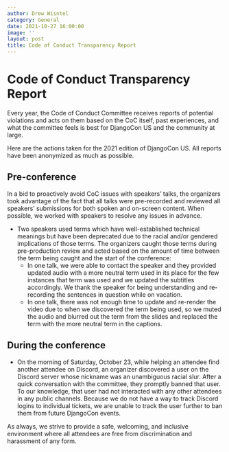 ```yaml
---
author: Drew Wisntel
category: General
date: 2021-10-27 16:00:00
image: ''
layout: post
title: Code of Conduct Transparency Report
---
```

# Code of Conduct Transparency Report

Every year, the Code of Conduct Committee receives reports of potential violations and acts on them based on the CoC itself, past experiences, and what the committee feels is best for DjangoCon US and the community at large.

Here are the actions taken for the 2021 edition of DjangoCon US. All reports have been anonymized as much as possible.

## Pre-conference

In a bid to proactively avoid CoC issues with speakers’ talks, the organizers took advantage of the fact that all talks were pre-recorded and reviewed all speakers’ submissions for both spoken and on-screen content. When possible, we worked with speakers to resolve any issues in advance.

- Two speakers used terms which have well-established technical meanings but have been deprecated due to the racial and/or gendered implications of those terms. The organizers caught those terms during pre-production review and acted based on the amount of time between the term being caught and the start of the conference:
   - In one talk, we were able to contact the speaker and they provided updated audio with a more neutral term used in its place for the few instances that term was used and we updated the subtitles accordingly. We thank the speaker for being understanding and re-recording the sentences in question while on vacation.
   - In one talk, there was not enough time to update and re-render the video due to when we discovered the term being used, so we muted the audio and blurred out the term from the slides and replaced the term with the more neutral term in the captions.

## During the conference

- On the morning of Saturday, October 23, while helping an attendee find another attendee on Discord, an organizer discovered a user on the Discord server whose nickname was an unambiguous racial slur. After a quick conversation with the committee, they promptly banned that user. To our knowledge, that user had not interacted with any other attendees in any public channels. Because we do not have a way to track Discord logins to individual tickets, we are unable to track the user further to ban them from future DjangoCon events.

As always, we strive to provide a safe, welcoming, and inclusive environment where all attendees are free from discrimination and harassment of any form.

